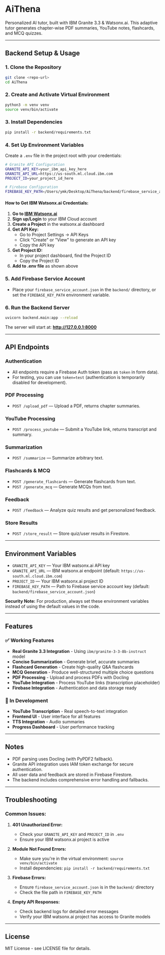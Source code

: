 # AiThena
Personalized AI tutor, built with IBM Granite 3.3 &amp; Watsonx.ai. This adaptive tutor generates chapter-wise PDF summaries, YouTube notes, flashcards, and MCQ quizzes.

---

## Backend Setup & Usage

### 1. Clone the Repository
```bash
git clone <repo-url>
cd AiThena
```

### 2. Create and Activate Virtual Environment
```bash
python3 -m venv venv
source venv/bin/activate
```

### 3. Install Dependencies
```bash
pip install -r backend/requirements.txt
```

### 4. Set Up Environment Variables

Create a `.env` file in the project root with your credentials:

```bash
# Granite API Configuration
GRANITE_API_KEY=your_ibm_api_key_here
GRANITE_API_URL=https://us-south.ml.cloud.ibm.com
PROJECT_ID=your_project_id_here

# Firebase Configuration
FIREBASE_KEY_PATH=/Users/ymk/Desktop/AiThena/backend/firebase_service_account.json
```

#### How to Get IBM Watsonx.ai Credentials:

1. **Go to [IBM Watsonx.ai](https://www.ibm.com/products/watsonx)**
2. **Sign up/Login** to your IBM Cloud account
3. **Create a Project** in the watsonx.ai dashboard
4. **Get API Key:**
   - Go to Project Settings → API Keys
   - Click "Create" or "View" to generate an API key
   - Copy the API key
5. **Get Project ID:**
   - In your project dashboard, find the Project ID
   - Copy the Project ID
6. **Add to .env file** as shown above

### 5. Add Firebase Service Account
- Place your `firebase_service_account.json` in the `backend/` directory, or set the `FIREBASE_KEY_PATH` environment variable.

### 6. Run the Backend Server
```bash
uvicorn backend.main:app --reload
```

The server will start at: **http://127.0.0.1:8000**

---

## API Endpoints

### Authentication
- All endpoints require a Firebase Auth token (pass as `token` in form data).
- For testing, you can use `token=test` (authentication is temporarily disabled for development).

### PDF Processing
- `POST /upload_pdf` — Upload a PDF, returns chapter summaries.

### YouTube Processing
- `POST /process_youtube` — Submit a YouTube link, returns transcript and summary.

### Summarization
- `POST /summarize` — Summarize arbitrary text.

### Flashcards & MCQ
- `POST /generate_flashcards` — Generate flashcards from text.
- `POST /generate_mcq` — Generate MCQs from text.

### Feedback
- `POST /feedback` — Analyze quiz results and get personalized feedback.

### Store Results
- `POST /store_result` — Store quiz/user results in Firestore.

---

## Environment Variables
- `GRANITE_API_KEY` — Your IBM watsonx.ai API key
- `GRANITE_API_URL` — IBM watsonx.ai endpoint (default: `https://us-south.ml.cloud.ibm.com`)
- `PROJECT_ID` — Your IBM watsonx.ai project ID
- `FIREBASE_KEY_PATH` — Path to Firebase service account key (default: `backend/firebase_service_account.json`)

**Security Note:** For production, always set these environment variables instead of using the default values in the code.

---

## Features

### ✅ Working Features
- **Real Granite 3.3 Integration** - Using `ibm/granite-3-3-8b-instruct` model
- **Concise Summarization** - Generate brief, accurate summaries
- **Flashcard Generation** - Create high-quality Q&A flashcards
- **MCQ Generation** - Produce well-structured multiple choice questions
- **PDF Processing** - Upload and process PDFs with Docling
- **YouTube Integration** - Process YouTube links (transcription placeholder)
- **Firebase Integration** - Authentication and data storage ready

### 🔄 In Development
- **YouTube Transcription** - Real speech-to-text integration
- **Frontend UI** - User interface for all features
- **TTS Integration** - Audio summaries
- **Progress Dashboard** - User performance tracking

---

## Notes
- PDF parsing uses Docling (with PyPDF2 fallback).
- Granite API integration uses IAM token exchange for secure authentication.
- All user data and feedback are stored in Firebase Firestore.
- The backend includes comprehensive error handling and fallbacks.

---

## Troubleshooting

### Common Issues:

1. **401 Unauthorized Error:**
   - Check your `GRANITE_API_KEY` and `PROJECT_ID` in `.env`
   - Ensure your IBM watsonx.ai project is active

2. **Module Not Found Errors:**
   - Make sure you're in the virtual environment: `source venv/bin/activate`
   - Install dependencies: `pip install -r backend/requirements.txt`

3. **Firebase Errors:**
   - Ensure `firebase_service_account.json` is in the `backend/` directory
   - Check the file path in `FIREBASE_KEY_PATH`

4. **Empty API Responses:**
   - Check backend logs for detailed error messages
   - Verify your IBM watsonx.ai project has access to Granite models

---

## License
MIT License - see LICENSE file for details.
